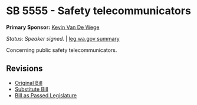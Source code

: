 # SB 5555 - Safety telecommunicators
**Primary Sponsor:** [Kevin Van De Wege](/person/leg/kevin.vandewege.md)

*Status: Speaker signed.* | [leg.wa.gov summary](https://app.leg.wa.gov/billsummary?BillNumber=5555&Year=2021)

Concerning public safety telecommunicators.

## Revisions
* [Original Bill](1/)
* [Substitute Bill](S/)
* [Bill as Passed Legislature](S.PL/)